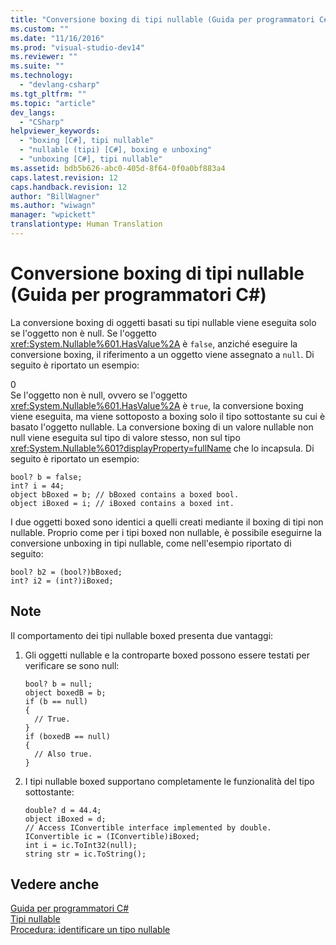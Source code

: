 ```yaml
---
title: "Conversione boxing di tipi nullable (Guida per programmatori C#) | Microsoft Docs"
ms.custom: ""
ms.date: "11/16/2016"
ms.prod: "visual-studio-dev14"
ms.reviewer: ""
ms.suite: ""
ms.technology: 
  - "devlang-csharp"
ms.tgt_pltfrm: ""
ms.topic: "article"
dev_langs: 
  - "CSharp"
helpviewer_keywords: 
  - "boxing [C#], tipi nullable"
  - "nullable (tipi) [C#], boxing e unboxing"
  - "unboxing [C#], tipi nullable"
ms.assetid: bdb5b626-abc0-405d-8f64-0f0a0bf883a4
caps.latest.revision: 12
caps.handback.revision: 12
author: "BillWagner"
ms.author: "wiwagn"
manager: "wpickett"
translationtype: Human Translation
---
```

# Conversione boxing di tipi nullable (Guida per programmatori C#)
La conversione boxing di oggetti basati su tipi nullable viene eseguita solo se l'oggetto non è null.  Se l'oggetto <xref:System.Nullable%601.HasValue%2A> è `false`, anziché eseguire la conversione boxing, il riferimento a un oggetto viene assegnato a `null`.  Di seguito è riportato un esempio:  
  
<CodeContentPlaceHolder>0</CodeContentPlaceHolder>  
 Se l'oggetto non è null, ovvero se l'oggetto <xref:System.Nullable%601.HasValue%2A> è `true`, la conversione boxing viene eseguita, ma viene sottoposto a boxing solo il tipo sottostante su cui è basato l'oggetto nullable.  La conversione boxing di un valore nullable non null viene eseguita sul tipo di valore stesso, non sul tipo <xref:System.Nullable%601?displayProperty=fullName> che lo incapsula.  Di seguito è riportato un esempio:  
  
```  
bool? b = false;  
int? i = 44;  
object bBoxed = b; // bBoxed contains a boxed bool.  
object iBoxed = i; // iBoxed contains a boxed int.  
```  
  
 I due oggetti boxed sono identici a quelli creati mediante il boxing di tipi non nullable.  Proprio come per i tipi boxed non nullable, è possibile eseguirne la conversione unboxing in tipi nullable, come nell'esempio riportato di seguito:  
  
```  
bool? b2 = (bool?)bBoxed;  
int? i2 = (int?)iBoxed;  
```  
  
## Note  
 Il comportamento dei tipi nullable boxed presenta due vantaggi:  
  
1.  Gli oggetti nullable e la controparte boxed possono essere testati per verificare se sono null:  
  
    ```  
    bool? b = null;  
    object boxedB = b;  
    if (b == null)  
    {  
      // True.  
    }  
    if (boxedB == null)  
    {  
      // Also true.  
    }  
    ```  
  
2.  I tipi nullable boxed supportano completamente le funzionalità del tipo sottostante:  
  
    ```  
    double? d = 44.4;  
    object iBoxed = d;  
    // Access IConvertible interface implemented by double.  
    IConvertible ic = (IConvertible)iBoxed;  
    int i = ic.ToInt32(null);  
    string str = ic.ToString();  
    ```  
  
## Vedere anche  
 [Guida per programmatori C\#](../../../csharp/programming-guide/index.md)   
 [Tipi nullable](../../../csharp/programming-guide/nullable-types/index.md)   
 [Procedura: identificare un tipo nullable](../../../csharp/programming-guide/nullable-types/how-to-identify-a-nullable-type.md)